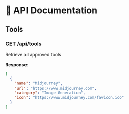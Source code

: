 # 🧾 API Documentation

## Tools

### GET /api/tools
Retrieve all approved tools

**Response:**
```json
[
  {
    "name": "Midjourney",
    "url": "https://www.midjourney.com", 
    "category": "Image Generation",
    "icon": "https://www.midjourney.com/favicon.ico" 
  }
]